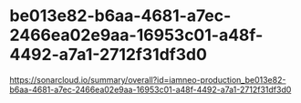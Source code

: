 # be013e82-b6aa-4681-a7ec-2466ea02e9aa-16953c01-a48f-4492-a7a1-2712f31df3d0
https://sonarcloud.io/summary/overall?id=iamneo-production_be013e82-b6aa-4681-a7ec-2466ea02e9aa-16953c01-a48f-4492-a7a1-2712f31df3d0
